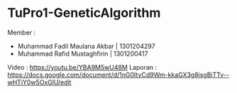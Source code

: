 # TuPro1-GeneticAlgorithm

Member :
- Muhammad Fadil Maulana Akbar | 1301204297
- Muhammad Rafid Mustaghfirin | 1301200417

Video : https://youtu.be/YBA9M5wU48M
Laporan : https://docs.google.com/document/d/1nG0ItvCd9Wm-kkaGX3g8jsgBiTTv--wHTiY0w5OxGlU/edit
